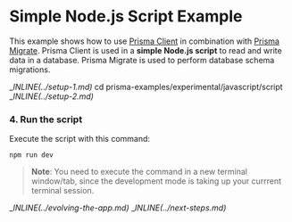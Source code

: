 # Simple Node.js Script Example

This example shows how to use [Prisma Client](https://github.com/prisma/prisma2/blob/master/docs/prisma-client-js/api.md) in combination with [Prisma Migrate](https://github.com/prisma/migrate). Prisma Client is used in a **simple Node.js script** to read and write data in a database. Prisma Migrate is used to perform database schema migrations.

__INLINE(../_setup-1.md)__
cd prisma-examples/experimental/javascript/script
__INLINE(../_setup-2.md)__

### 4. Run the script

Execute the script with this command: 

```
npm run dev
```

> **Note**: You need to execute the command in a new terminal window/tab, since the development mode is taking up your currrent terminal session.

__INLINE(../_evolving-the-app.md)__
__INLINE(../_next-steps.md)__